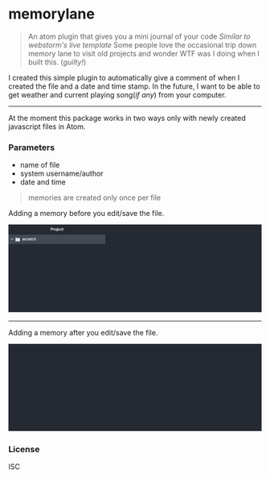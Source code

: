 # memorylane
> An atom plugin that gives you a mini journal of your code
_Similar to webstorm's live template_
Some people love the occasional trip down memory lane to visit old projects and wonder WTF was I doing when I built this. (_guilty!_)

I created this simple plugin to automatically give a comment of when I created the file and a date and time stamp. In the future, I want to be able to get weather and current playing song(_if any_) from your computer.
____
At the moment this package works in two ways only with newly created javascript files in Atom.

### Parameters
* name of file
* system username/author
* date and time

> memories are created only once per file

Adding a memory before you edit/save the file.


![timeline before edit](https://raw.githubusercontent.com/Kowus/atom-memorylane/sss/tl-save-first.gif)

____

Adding a memory after you edit/save the file.

![timeline after edit](https://raw.githubusercontent.com/Kowus/atom-memorylane/sss/tl-edit-first.gif)

### License
ISC